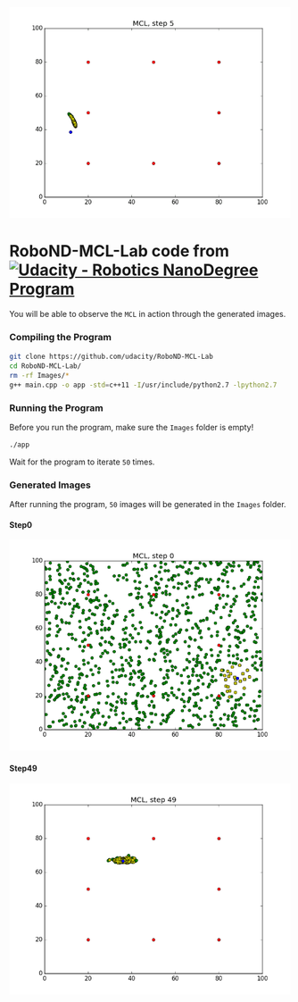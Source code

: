 ![](./media/step0-49.gif)

# RoboND-MCL-Lab code from  [![Udacity - Robotics NanoDegree Program](https://s3-us-west-1.amazonaws.com/udacity-robotics/Extra+Images/RoboND_flag.png)](https://www.udacity.com/robotics)

You will be able to observe the `MCL` in action through the generated images. 

### Compiling the Program
```sh
git clone https://github.com/udacity/RoboND-MCL-Lab
cd RoboND-MCL-Lab/
rm -rf Images/*
g++ main.cpp -o app -std=c++11 -I/usr/include/python2.7 -lpython2.7
```

### Running the Program
Before you run the program, make sure the `Images` folder is empty!
```sh
./app
```
Wait for the program to iterate `50` times.

### Generated Images
After running the program, `50` images will be generated in the `Images` folder.
#### Step0
![alt text](Images/Step0.png)
#### Step49
![alt text](Images/Step49.png)

